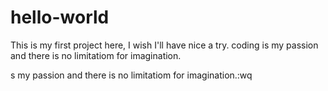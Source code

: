# hello-world
This is my first project here, I wish I'll have nice a try.
coding is my passion and there is no limitatiom for imagination.

s my passion and there is no limitatiom for imagination.:wq
